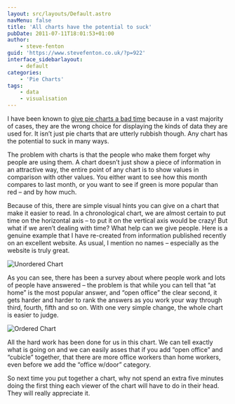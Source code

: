 ```yaml
---
layout: src/layouts/Default.astro
navMenu: false
title: 'All charts have the potential to suck'
pubDate: 2011-07-11T18:01:53+01:00
author:
    - steve-fenton
guid: 'https://www.stevefenton.co.uk/?p=922'
interface_sidebarlayout:
    - default
categories:
    - 'Pie Charts'
tags:
    - data
    - visualisation
---
```


I have been known to [give pie charts a bad time](https://www.stevefenton.co.uk/2009/04/pie-charts-are-bad/) because in a vast majority of cases, they are the wrong choice for displaying the kinds of data they are used for. It isn’t just pie charts that are utterly rubbish though. Any chart has the potential to suck in many ways.

The problem with charts is that the people who make them forget why people are using them. A chart doesn’t just show a piece of information in an attractive way, the entire point of any chart is to show values in comparison with other values. You either want to see how this month compares to last month, or you want to see if green is more popular than red – and by how much.

Because of this, there are simple visual hints you can give on a chart that make it easier to read. In a chronological chart, we are almost certain to put time on the horizontal axis – to put it on the vertical axis would be crazy! But what if we aren’t dealing with time? What help can we give people. Here is a genuine example that I have re-created from information published recently on an excellent website. As usual, I mention no names – especially as the website is truly great.

![Unordered Chart](https://www.stevefenton.co.uk/wp-content/uploads/2015/07/unordered_chart.jpg)

As you can see, there has been a survey about where people work and lots of people have answered – the problem is that while you can tell that “at home” is the most popular answer, and “open office” the clear second, it gets harder and harder to rank the answers as you work your way through third, fourth, fifth and so on. With one very simple change, the whole chart is easier to judge.

![Ordered Chart](https://www.stevefenton.co.uk/wp-content/uploads/2015/07/ordered_chart.jpg)

All the hard work has been done for us in this chart. We can tell exactly what is going on and we can easily asses that if you add “open office” and “cubicle” together, that there are more office workers than home workers, even before we add the “office w/door” category.

So next time you put together a chart, why not spend an extra five minutes doing the first thing each viewer of the chart will have to do in their head. They will really appreciate it.